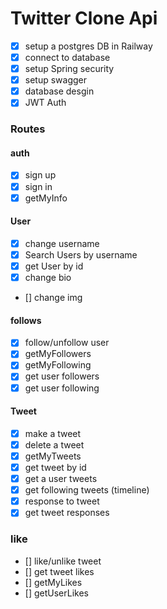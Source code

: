 # Twitter Clone Api
 
  * [x] setup a postgres DB in Railway
  * [x] connect to database
  * [x] setup Spring security 
  * [x] setup swagger
  * [x] database desgin
  * [x] JWT Auth

  ### Routes
#### auth
* [x] sign up
* [x] sign in
* [x] getMyInfo

#### User
* [x] change username
* [x] Search Users by username
* [x] get User by id
* [x] change bio
* [] change img

#### follows
* [x] follow/unfollow user
* [x] getMyFollowers
* [x] getMyFollowing
* [x] get user followers
* [x] get user following

#### Tweet
* [x] make a tweet
* [x] delete a tweet
* [x] getMyTweets
* [x] get tweet by id
* [x] get a user tweets
* [x] get following tweets (timeline)
* [x] response to tweet
* [x] get tweet responses

### like
* [] like/unlike tweet
* [] get tweet likes
* [] getMyLikes
* [] getUserLikes




    
    
